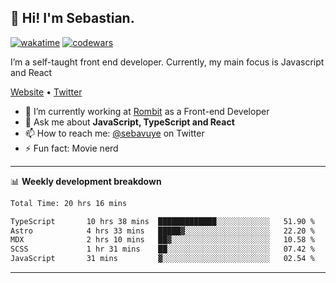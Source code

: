 ## 👋 Hi! I'm Sebastian.

[![wakatime](https://wakatime.com/badge/user/df0036c6-328a-4a39-be9b-e49417ed22a1.svg)](https://wakatime.com/@df0036c6-328a-4a39-be9b-e49417ed22a1)
[![codewars](https://www.codewars.com/users/sebavuye/badges/small)](https://www.codewars.com/users/sebavuye)

I’m a self-taught front end developer. Currently, my main focus is Javascript and React

[Website](https://sebastianvuye.be) • [Twitter](https://twitter.com/sebavuye)

- 🔭 I’m currently working at [Rombit](https://rombit.com/) as a Front-end Developer
- 💬 Ask me about **JavaScript, TypeScript and React**
- 📫 How to reach me: [@sebavuye](https://twitter.com/sebavuye) on Twitter
- ⚡ Fun fact: Movie nerd

-------

📊 **Weekly development breakdown**

<!--START_SECTION:waka-->

```txt
Total Time: 20 hrs 16 mins

TypeScript       10 hrs 38 mins  █████████████░░░░░░░░░░░░   51.90 %
Astro            4 hrs 33 mins   █████▓░░░░░░░░░░░░░░░░░░░   22.20 %
MDX              2 hrs 10 mins   ██▓░░░░░░░░░░░░░░░░░░░░░░   10.58 %
SCSS             1 hr 31 mins    ██░░░░░░░░░░░░░░░░░░░░░░░   07.42 %
JavaScript       31 mins         ▓░░░░░░░░░░░░░░░░░░░░░░░░   02.54 %
```

<!--END_SECTION:waka-->
-------
